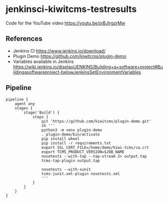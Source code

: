 # jenkinsci-kiwitcms-testresults
Code for the YouTube video https://youtu.be/piBJlrgzrMw

## References
- Jenkins CI https://www.jenkins.io/download/
- Plugin Demo https://github.com/kiwitcms/plugin-demo
- Variables available in Jenkins https://wiki.jenkins.io/display/JENKINS/Building+a+software+project#Buildingasoftwareproject-belowJenkinsSetEnvironmentVariables

## Pipeline
```
pipeline {
    agent any
    stages {
        stage('Build') {
            steps {
                git 'https://github.com/kiwitcms/plugin-demo.git'
                sh '''
                python3 -m venv plugin-demo
                . plugin-demo/bin/activate
                pip install wheel
                pip install -r requirements.txt
                export SSL_CERT_FILE=/home/demo/kiwi-tcms/ca.crt
                export TCMS_PRODUCT_VERSION=$JOB_NAME
                nosetests --with-tap --tap-stream 2> output.tap
                tcms-tap-plugin output.tap

                nosetests --with-xunit
                tcms-junit.xml-plugin nosetests.xml
                '''
            }
        }
    }
}
```
